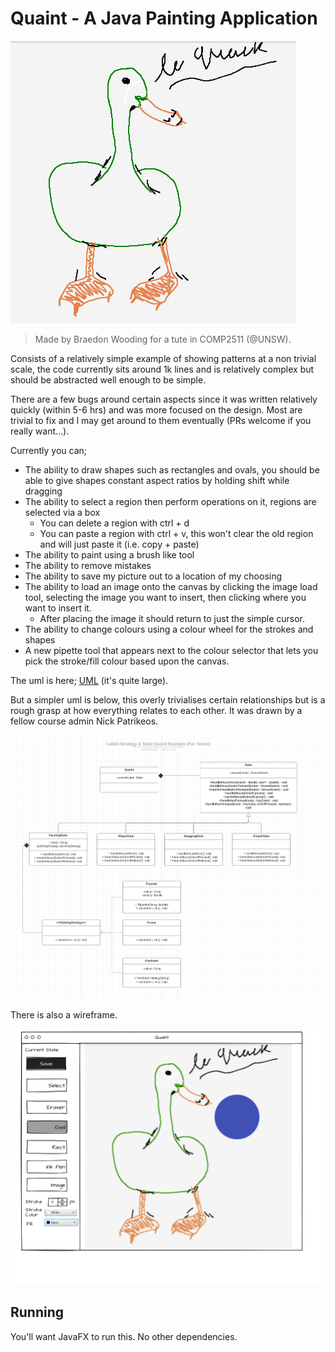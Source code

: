 # Quaint - A Java Painting Application

![Le Quack](lequack.png)

> Made by Braedon Wooding for a tute in COMP2511 (@UNSW).

Consists of a relatively simple example of showing patterns at a non trivial scale, the code currently sits around 1k lines and is relatively complex but should be abstracted well enough to be simple.

There are a few bugs around certain aspects since it was written relatively quickly (within 5-6 hrs) and was more focused on the design.  Most are trivial to fix and I may get around to them eventually (PRs welcome if you really want...).

Currently you can;

- The ability to draw shapes such as rectangles and ovals, you should be able to give shapes constant aspect ratios by holding shift while dragging
- The ability to select a region then perform operations on it, regions are selected via a box
  - You can delete a region with ctrl + d
  - You can paste a region with ctrl + v, this won't clear the old region and will just paste it (i.e. copy + paste)
- The ability to paint using a brush like tool
- The ability to remove mistakes
- The ability to save my picture out to a location of my choosing
- The ability to load an image onto the canvas by clicking the image load tool, selecting the image you want to insert, then clicking where you want to insert it.
  - After placing the image it should return to just the simple cursor.
- The ability to change colours using a colour wheel for the strokes and shapes
- A new pipette tool that appears next to the colour selector that lets you pick the stroke/fill colour based upon the canvas.

The uml is here; [UML](Quaint.pdf) (it's quite large).

But a simpler uml is below, this overly trivialises certain relationships but is a rough grasp at how everything relates to each other.  It was drawn by a fellow course admin Nick Patrikeos.

![simplified version of the UML diagram](QuaintSimple.png)

There is also a wireframe.

![Le Quack](wireframe.png)

## Running

You'll want JavaFX to run this.  No other dependencies.
